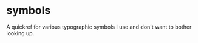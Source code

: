 symbols
=======

A quickref for various typographic symbols I use and don't want to bother looking up.